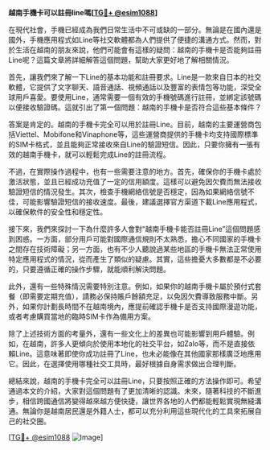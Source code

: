 **越南手機卡可以註冊line嗎[[TG💪+ @esim1088](https://t.me/s/esim1088)]**

在現代社會，手機已經成為我們日常生活中不可或缺的一部分。無論是在國內還是國外，手機應用程式如Line等社交軟體都為人們提供了便捷的溝通方式。然而，對於生活在越南的朋友來說，他們可能會有這樣的疑問：越南的手機卡是否能夠註冊Line呢？這篇文章將詳細解答這個問題，幫助大家更好地了解相關情況。

首先，讓我們來了解一下Line的基本功能和註冊要求。Line是一款來自日本的社交軟體，它提供了文字聊天、語音通話、視頻通話以及豐富的表情包等功能，深受全球用戶喜愛。要使用Line，通常需要一個有效的手機號碼進行註冊，並綁定該號碼以便接收驗證碼。這就引出了第一個問題：越南的手機卡是否符合這些基本條件？

答案是肯定的。越南的手機卡完全可以用於註冊Line。目前，越南的主要運營商包括Viettel、Mobifone和Vinaphone等，這些運營商提供的手機卡均支持國際標準的SIM卡格式，並且能夠正常接收來自Line的驗證短信。因此，只要你擁有一張有效的越南手機卡，就可以輕鬆完成Line的註冊流程。

不過，在實際操作過程中，也有一些需要注意的地方。首先，確保你的手機卡處於激活狀態，並且已經成功充值了一定的信用額度。這樣可以避免因欠費而無法接收驗證短信的情況發生。其次，檢查手機網絡信號是否穩定，因為如果網絡信號不佳，可能影響驗證短信的接收速度。最後，建議選擇官方渠道下載Line應用程式，以確保軟件的安全性和穩定性。

接下來，我們來探討一下為什麼許多人會對“越南手機卡能否註冊Line”這個問題感到困惑。一方面，部分用戶可能對國際通信規則不太熟悉，擔心不同國家的手機卡之間存在技術障礙；另一方面，也有不少人聽說過某些地區的手機卡無法正常使用特定應用程式的情況，從而產生了類似的疑慮。其實，這些擔憂大多數都是不必要的，只要遵循正確的操作步驟，就能順利解決問題。

此外，還有一些特殊情況需要特別注意。例如，如果你的越南手機卡屬於預付式套餐（即需要定期充值），請務必保持賬戶餘額充足，以免因欠費導致服務中斷。另外，如果你計劃長時間不在越南境內，應提前確認手機卡是否支持國際漫遊功能，或者考慮購買當地的臨時SIM卡作為備用方案。

除了上述技術方面的考量外，還有一些文化上的差異也可能影響到用戶體驗。例如，在越南，許多人更傾向於使用本地化的社交平台，如Zalo等，而不是直接依賴Line。這意味著即使你成功註冊了Line，也未必能像在其他國家那樣廣泛地應用它。因此，在選擇使用哪種社交工具時，最好根據自身需求做出合理判斷。

總結來說，越南的手機卡完全可以註冊Line，只要按照正確的方法操作即可。希望通過本文的介紹，大家對這個問題有了更加清晰的認識。未來，隨著科技的不斷進步，相信跨國通信將變得越來越方便快捷，讓世界各地的人們都能輕鬆實現無縫溝通。無論你是越南居民還是外籍人士，都可以充分利用這些現代化的工具來拓展自己的社交圈。

[[TG💪+ @esim1088](https://t.me/s/esim1088) ![Image](https://i.postimg.cc/4NQfJmqS/Snipaste-2025-05-13-00-14-12.png)]